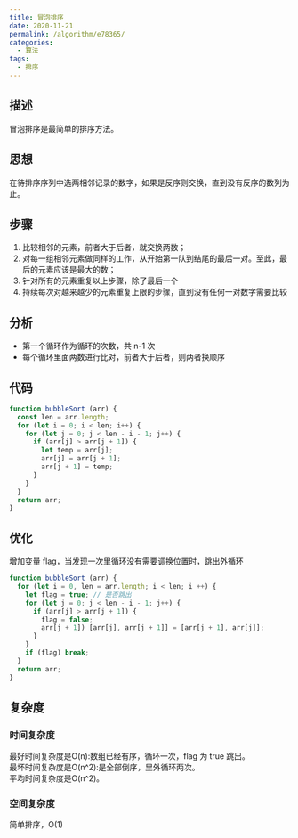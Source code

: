 ```yaml
---
title: 冒泡排序
date: 2020-11-21
permalink: /algorithm/e78365/
categories:
  - 算法
tags:
  - 排序
---
```


## 描述
冒泡排序是最简单的排序方法。

## 思想
在待排序序列中选两相邻记录的数字，如果是反序则交换，直到没有反序的数列为止。

## 步骤
1. 比较相邻的元素，前者大于后者，就交换两数；
2. 对每一组相邻元素做同样的工作，从开始第一队到结尾的最后一对。至此，最后的元素应该是最大的数；
3. 针对所有的元素重复以上步骤，除了最后一个
4. 持续每次对越来越少的元素重复上限的步骤，直到没有任何一对数字需要比较

## 分析
- 第一个循环作为循环的次数，共 n-1 次
- 每个循环里面两数进行比对，前者大于后者，则两者换顺序

## 代码
```js
function bubbleSort (arr) {
  const len = arr.length;
  for (let i = 0; i < len; i++) {
    for (let j = 0; j < len - i - 1; j++) {
      if (arr[j] > arr[j + 1]) {
        let temp = arr[j];
        arr[j] = arr[j + 1];
        arr[j + 1] = temp;
      }
    }
  }
  return arr;
}
```
## 优化
增加变量 flag，当发现一次里循环没有需要调换位置时，跳出外循环
```js
function bubbleSort (arr) {
  for (let i = 0, len = arr.length; i < len; i ++) {
    let flag = true; // 是否跳出
    for (let j = 0; j < len - i - 1; j++) {
      if (arr[j] > arr[j + 1]) {
        flag = false;
        arr[j + 1]) [arr[j], arr[j + 1]] = [arr[j + 1], arr[j]];
      }
    }
    if (flag) break;
  }
  return arr;
}
```

## 复杂度
### 时间复杂度
最好时间复杂度是O(n):数组已经有序，循环一次，flag 为 true 跳出。<br>
最坏时间复杂度是O(n^2):是全部倒序，里外循环两次。<br>
平均时间复杂度是O(n^2)。

### 空间复杂度
简单排序，O(1)
